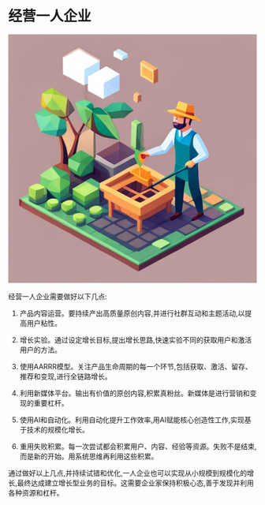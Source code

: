# 经营一人企业

![](../images/20230804105954.png)

经营一人企业需要做好以下几点:

1. 产品内容运营。要持续产出高质量原创内容,并进行社群互动和主题活动,以提高用户粘性。

2. 增长实验。通过设定增长目标,提出增长思路,快速实验不同的获取用户和激活用户的方法。

3. 使用AARRR模型。关注产品生命周期的每一个环节,包括获取、激活、留存、推荐和变现,进行全链路增长。 

4. 利用新媒体平台。输出有价值的原创内容,积累真粉丝。新媒体是进行营销和变现的重要杠杆。

5. 使用AI和自动化。利用自动化提升工作效率,用AI赋能核心创造性工作,实现基于技术的规模化增长。

6. 重用失败积累。每一次尝试都会积累用户、内容、经验等资源。失败不是结束,而是新的开始。用系统思维再利用这些积累。

通过做好以上几点,并持续试错和优化,一人企业也可以实现从小规模到规模化的增长,最终达成建立增长型业务的目标。这需要企业家保持积极心态,善于发现并利用各种资源和杠杆。
